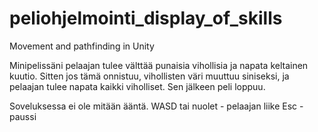 # peliohjelmointi_display_of_skills
Movement and pathfinding in Unity

Minipelissäni pelaajan tulee välttää punaisia vihollisia ja napata keltainen kuutio. Sitten jos tämä onnistuu, vihollisten väri muuttuu siniseksi, ja pelaajan tulee napata kaikki viholliset. Sen jälkeen peli loppuu.

Soveluksessa ei ole mitään ääntä. 
WASD tai nuolet - pelaajan liike
Esc - paussi
